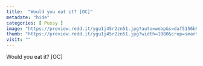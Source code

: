 ```yaml
---
title:  "Would you eat it? [OC]"
metadate: "hide"
categories: [ Pussy ]
image: "https://preview.redd.it/ygu1j45r2zn51.jpg?auto=webp&s=daf5156b99e909b27b858fd0b98152012e0d0127"
thumb: "https://preview.redd.it/ygu1j45r2zn51.jpg?width=1080&crop=smart&auto=webp&s=c198124a10ee2dc2ed95f88d9ed458adc5026ba5"
visit: ""
---
```

Would you eat it? [OC]
